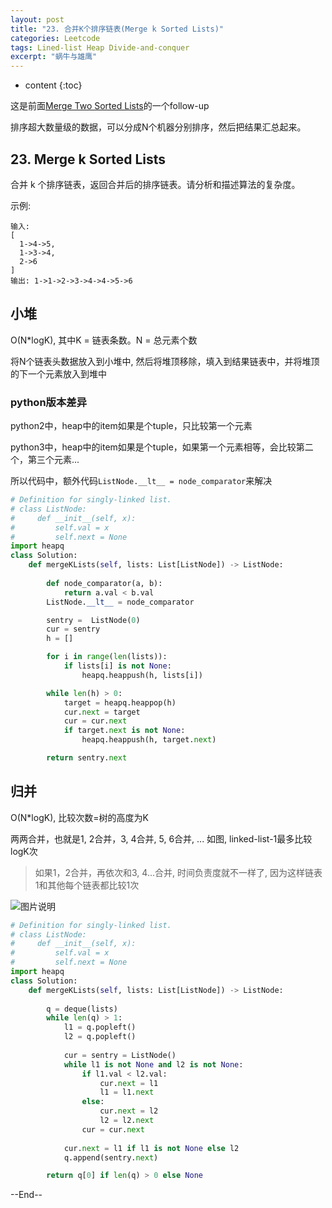 ```yaml
---
layout: post
title: "23. 合并K个排序链表(Merge k Sorted Lists)"
categories: Leetcode
tags: Lined-list Heap Divide-and-conquer
excerpt: "蜗牛与雄鹰"
---
```


* content
{:toc}

这是前面[Merge Two Sorted Lists](http://geemaple.github.io/2020/07/29/leetcode-21/)的一个follow-up

排序超大数量级的数据，可以分成N个机器分别排序，然后把结果汇总起来。

## 23. Merge k Sorted Lists

合并 k 个排序链表，返回合并后的排序链表。请分析和描述算法的复杂度。

示例:

```
输入:
[
  1->4->5,
  1->3->4,
  2->6
]
输出: 1->1->2->3->4->4->5->6
```

## 小堆

O(N*logK), 其中K = 链表条数。N = 总元素个数

将N个链表头数据放入到小堆中, 然后将堆顶移除，填入到结果链表中，并将堆顶的下一个元素放入到堆中

### python版本差异

python2中，heap中的item如果是个tuple，只比较第一个元素

python3中，heap中的item如果是个tuple，如果第一个元素相等，会比较第二个，第三个元素...

所以代码中，额外代码```ListNode.__lt__ = node_comparator```来解决

```python
# Definition for singly-linked list.
# class ListNode:
#     def __init__(self, x):
#         self.val = x
#         self.next = None
import heapq
class Solution:
    def mergeKLists(self, lists: List[ListNode]) -> ListNode:
        
        def node_comparator(a, b):
            return a.val < b.val
        ListNode.__lt__ = node_comparator

        sentry =  ListNode(0)
        cur = sentry
        h = []

        for i in range(len(lists)):
            if lists[i] is not None:
                heapq.heappush(h, lists[i])

        while len(h) > 0:
            target = heapq.heappop(h)
            cur.next = target
            cur = cur.next
            if target.next is not None:
                heapq.heappush(h, target.next)

        return sentry.next
```

## 归并

O(N*logK), 比较次数=树的高度为K

两两合并，也就是1, 2合并，3, 4合并, 5, 6合并, ... 如图, linked-list-1最多比较logK次

> 如果1，2合并，再依次和3, 4...合并, 时间负责度就不一样了, 因为这样链表1和其他每个链表都比较1次

![图片说明](https://geemaple.github.io/images/leetcode-sketch-algorithm-23.jpg)

```python
# Definition for singly-linked list.
# class ListNode:
#     def __init__(self, x):
#         self.val = x
#         self.next = None
import heapq
class Solution:
    def mergeKLists(self, lists: List[ListNode]) -> ListNode:
        
        q = deque(lists)     
        while len(q) > 1:
            l1 = q.popleft()
            l2 = q.popleft()
    
            cur = sentry = ListNode()
            while l1 is not None and l2 is not None:
                if l1.val < l2.val:
                    cur.next = l1
                    l1 = l1.next
                else:
                    cur.next = l2
                    l2 = l2.next
                cur = cur.next
            
            cur.next = l1 if l1 is not None else l2
            q.append(sentry.next)

        return q[0] if len(q) > 0 else None 
```

--End--


